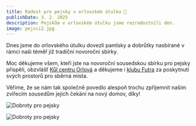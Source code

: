 ```yaml
---
title: Radost pro pejsky v orlovském útulku 🐶
publishDate: 3. 2. 2025
description: Pejskům v orlovském útulku jsme rozradostnili den.
image: pejsci2.jpg
---
```


Dnes jsme do orlovského útulku dovezli pamlsky a dobrůtky nasbírané v rámci naši téměř již tradiční novoroční sbírky.

Moc děkujeme všem, kteří jste na novoroční sousedskou sbírku pro pejsky přispěli, obzvlášť <a href="http://www.ymcaorlova.cz/products/" target="_blank" rel="noopener noreferer">Kůl centru Orlová</a> a děkujeme i <a href="https://www.futra.cz/" target="_blank" rel="noopener noreferer">klubu Futra</a> za poskytnutí svých prostorů pro sběrná místa.

Věříme, že se nám tak společně povedlo alespoň trochu zpříjemnit našim zvířecím sousedům jejich čekání na nový domov, díky!

![Dobroty pro pejsky](/img/photos/25-02-03-sbirka_pro_pejsky-01.jpg "Dobroty pro pejsky")

![Dobroty pro pejsky](/img/photos/25-02-03-sbirka_pro_pejsky-02.jpg "Dobroty pro pejsky")
